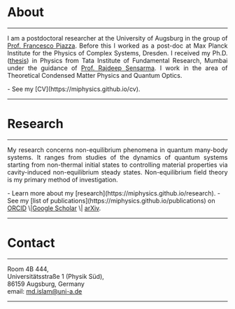 # About
---
<p align="justify">
I am a postdoctoral researcher at the University of Augsburg in the group of <a href="https://www.uni-augsburg.de/en/fakultaet/mntf/physik/groups/theo3/team/francesco-piazza/" target="_blank" rel="noopener noreferrer">Prof. Francesco Piazza</a>. Before this I worked as a post-doc at Max Planck Institute for the Physics of Complex Systems, Dresden. I received my Ph.D. (<a href="https://drive.google.com/file/d/1s8qKV03teZyWtI6WsVnuPqxpTmsf3go1/view" target="_blank" rel="noopener noreferrer">thesis</a>) in Physics from Tata Institute of Fundamental Research, Mumbai under the guidance of <a href="https://sites.google.com/view/rsensarma/home" target="_blank" rel="noopener noreferrer">Prof. Rajdeep Sensarma</a>. I work in the area of Theoretical Condensed Matter Physics and Quantum Optics. 
</p>
- See my [CV](https://miphysics.github.io/cv).

---

# Research 
---
<p align="justify">
My research concerns non-equilibrium phenomena in quantum many-body systems. It ranges from studies of the dynamics of quantum systems starting from non-thermal initial states to controlling material properties via cavity-induced non-equilibrium steady states. Non-equilibrium field theory is my primary method of investigation.
</p>
- Learn more about my [research](https://miphysics.github.io/research).
- See my [list of publications](https://miphysics.github.io/publications) on <a href="https://orcid.org/0000-0002-0992-5531" target="_blank" rel="noopener noreferrer">ORCID</a> \|<a href="https://scholar.google.com.au/citations?hl=en&user=K5gZKkQAAAAJ" target="_blank" rel="noopener noreferrer">Google Scholar</a> \| <a href="https://arxiv.org/a/islam_m_4.html" target="_blank" rel="noopener noreferrer">arXiv</a>.

---

# Contact
---
Room 4B 444,\
Universitätsstraße 1 (Physik Süd),\
86159 Augsburg, Germany\
email: [md.islam@uni-a.de](mailto:md.islam@uni-a.de)

---
<!---
[LinkedIn](https://www.linkedin.com/in/mursalin-islam-physics) | [ResearchGate](https://www.researchgate.net/profile/Md-Mursalin-Islam)--->
